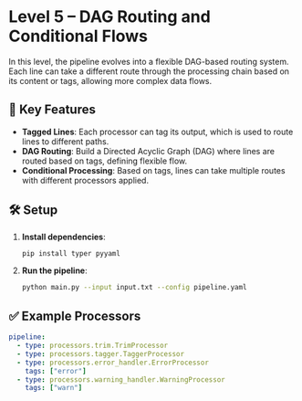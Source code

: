 # Level 5 – DAG Routing and Conditional Flows

In this level, the pipeline evolves into a flexible DAG-based routing system. Each line can take a different route through the processing chain based on its content or tags, allowing more complex data flows.

## 🔄 Key Features

- **Tagged Lines**: Each processor can tag its output, which is used to route lines to different paths.
- **DAG Routing**: Build a Directed Acyclic Graph (DAG) where lines are routed based on tags, defining flexible flow.
- **Conditional Processing**: Based on tags, lines can take multiple routes with different processors applied.


## 🛠️ Setup

1. **Install dependencies**:
   ```bash
   pip install typer pyyaml
   ```

2. **Run the pipeline**:
   ```bash
   python main.py --input input.txt --config pipeline.yaml
   ```

## ✅ Example Processors

```yaml
pipeline:
  - type: processors.trim.TrimProcessor
  - type: processors.tagger.TaggerProcessor
  - type: processors.error_handler.ErrorProcessor
    tags: ["error"]
  - type: processors.warning_handler.WarningProcessor
    tags: ["warn"]
